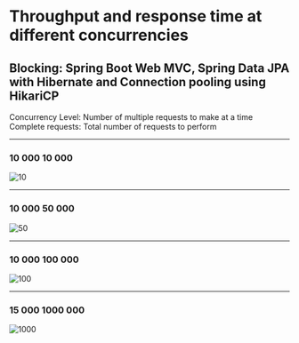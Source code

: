 # Throughput and response time at different concurrencies

## Blocking: Spring Boot Web MVC, Spring Data JPA with Hibernate and Connection pooling using HikariCP

Concurrency Level: Number of multiple requests to make at a time
Complete requests: Total number of requests to perform


---

### 10 000      10 000  

![10](https://user-images.githubusercontent.com/49294268/163532782-7c67cf7a-c6e0-4a17-a0ed-857f1cc66867.PNG)



---  


### 10 000      50 000  

![50](https://user-images.githubusercontent.com/49294268/163532812-882dccc7-fa9a-4a4b-bb3d-77fa4b1dd314.PNG)



---  


### 10 000      100 000  

![100](https://user-images.githubusercontent.com/49294268/163532842-25686442-b7f3-40c9-9675-0670c34f1f5e.PNG)



---  


### 15 000      1000 000  

![1000](https://user-images.githubusercontent.com/49294268/163532878-c4b54cb4-9c3f-4448-b119-d061fa27a368.PNG)